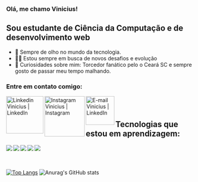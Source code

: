  
### Olá, me chamo Vinicius!

## Sou estudante de Ciência da Computação e de desenvolvimento web
- 🧐 Sempre de olho no mundo da tecnologia.
- 👨‍💻 Estou sempre em busca de novos desafios e evolução
- 🤯 Curiosidades sobre mim: Torcedor fanático pelo o Ceará SC e sempre gosto de passar meu tempo malhando.


### Entre em contato comigo:
<a href="https://www.linkedin.com/in/vinicius-nogueira-396a07205/" ><img align="left" alt="Linkedin Vinicius | LinkedIn" width="100px" src="https://img.shields.io/badge/LinkedIn-0077B5?style=for-the-badge&logo=linkedin&logoColor=white" /></a>
<a href="https://www.instagram.com/vini_nogueira777/"><img align="left" alt="Instagram Vinicius | Instagram" width="108px" src="https://img.shields.io/badge/Instagram-E4405F?style=for-the-badge&logo=instagram&logoColor=white" /></a>
<a href="mailto:viniciushals@gmail.com" ><img align="left" alt="E-mail Vinicius | LinkedIn" width="77px" src="https://img.shields.io/badge/Gmail-D14836?style=for-the-badge&logo=gmail&logoColor=white" /></a>


<br/><br/>

## Tecnologias que estou em aprendizagem:
<img align="left" src="https://img.shields.io/badge/HTML5-E34F26?style=for-the-badge&logo=html5&logoColor=white"/>
<img align="left" src="https://img.shields.io/badge/CSS3-1572B6?style=for-the-badge&logo=css3&logoColor=white"/>
<img align="left" src="https://img.shields.io/badge/Bootstrap-563D7C?style=for-the-badge&logo=bootstrap&logoColor=white"/>
<img align="left" src="https://img.shields.io/badge/PHP-777BB4?style=for-the-badge&logo=php&logoColor=white"/>
<img align="left" src="https://img.shields.io/badge/JAVASCRIPT-yellow?style=for-the-badge&logo=javascript&logoColor=white"/>

<br/><br/><br/>



[![Top Langs](https://github-readme-stats.vercel.app/api/top-langs/?username=xVini777x&theme=blue-green)](https://github.com/anuraghazra/github-readme-stats)                      ![Anurag's GitHub stats](https://github-readme-stats.vercel.app/api?username=xVini777x&show_icons=true&theme=tokyonight&hide=stars)


